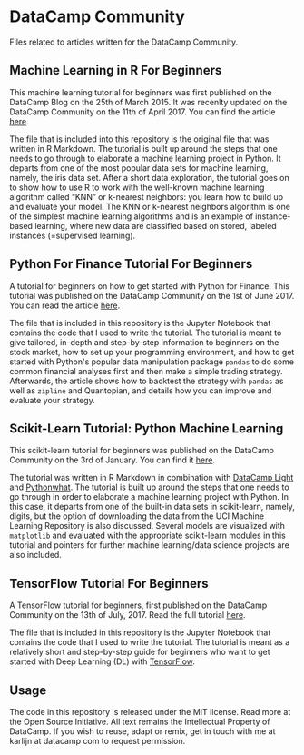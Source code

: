 # DataCamp Community

Files related to articles written for the DataCamp Community.

## Machine Learning in R For Beginners
This machine learning tutorial for beginners was first published on the DataCamp Blog on the 25th of March 2015. It was recenlty updated on the DataCamp Community on the 11th of April 2017. You can find the article [here](https://www.datacamp.com/community/tutorials/machine-learning-in-r).

The file that is included into this repository is the original file that was written in R Markdown. The tutorial is built up around the steps that one needs to go through to elaborate a machine learning project in Python. It departs from one of the most popular data sets for machine learning, namely, the iris data set. After a short data exploration, the tutorial goes on to show how to use R to work with the well-known machine learning algorithm called “KNN” or k-nearest neighbors: you learn how to build up and evaluate your model. The KNN or k-nearest neighbors algorithm is one of the simplest machine learning algorithms and is an example of instance-based learning, where new data are classified based on stored, labeled instances (=supervised learning). 
## Python For Finance Tutorial For Beginners
A tutorial for beginners on how to get started with Python for Finance. This tutorial was published on the DataCamp Community on the 1st of June 2017. You can read the article [here](https://www.datacamp.com/community/tutorials/finance-python-trading). 

The file that is included in this repository is the Jupyter Notebook that contains the code that I used to write the tutorial. The tutorial is meant to give tailored, in-depth and step-by-step information to beginners on the stock market, how to set up your programming environment, and how to get started with Python's popular data manipulation package `pandas` to do some common financial analyses first and then make a simple trading strategy. Afterwards, the article shows how to backtest the strategy with `pandas` as well as `zipline` and Quantopian, and details how you can improve and evaluate your strategy.

## Scikit-Learn Tutorial: Python Machine Learning
This scikit-learn tutorial for beginners was published on the DataCamp Community on the 3rd of January. 
You can find it [here](https://www.datacamp.com/community/tutorials/machine-learning-python). 

The tutorial was written in R Markdown in combination with [DataCamp Light](https://github.com/datacamp/datacamp-light) and [Pythonwhat](https://github.com/datacamp/pythonwhat). The tutorial is built up around the steps that one needs to go through in order to elaborate a machine learning project with Python. In this case, it departs from one of the built-in data sets in scikit-learn, namely, digits, but the option of downloading the data from the UCI Machine Learning Repository is also discussed. Several models are visualized with `matplotlib` and evaluated with the appropriate scikit-learn modules in this tutorial and pointers for further machine learning/data science projects are also included. 

## TensorFlow Tutorial For Beginners
A TensorFlow tutorial for beginners, first published on the DataCamp Community on the 13th of July, 2017. Read the full tutorial [here](https://www.datacamp.com/community/tutorials/tensorflow-tutorial).

The file that is included in this repository is the Jupyter Notebook that contains the code that I used to write the tutorial. The tutorial is meant as a relatively short and step-by-step guide for beginners who want to get started with Deep Learning (DL) with [TensorFlow](tensorflow.org). 

## Usage
The code in this repository is released under the MIT license. Read more at the Open Source Initiative. All text remains the Intellectual Property of DataCamp. If you wish to reuse, adapt or remix, get in touch with me at karlijn at datacamp com to request permission.
